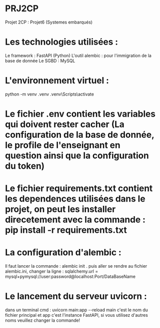 # PRJ2CP
Projet 2CP : Projet6 (Systemes embarqués)

# Les technologies utilisées :
Le framework : FastAPI (Python)
L'outil alembic : pour l'immigration de la base de donnée
Le SGBD : MySQL

# L'environnement virtuel :
python -m venv .venv
.venv\Scripts\activate

# Le fichier .env contient les variables qui doivent rester cacher (La configuration de la base de donnée, le profile de l'enseignant en question ainsi que la configuration du token)

# Le fichier requirements.txt contient les dependences utilisées dans le projet, on peut les installer direcetement avec la commande : pip install -r requirements.txt

# La configuration d'alembic  :
Il faut lancer la commande : alembic init .
puis aller se rendre au fichier alembic.ini, changer la ligne : sqlalchemy.url = mysql+pymysql://user:password@localhost:Port/DataBaseName

# Le lancement du serveur uvicorn :
dans un terminal cmd : uvicorn main:app --reload 
main c'est le nom du fichier principal et app c'est l'instance FastAPI, si vous utilisez d'autres noms veuillez changer la commande!
